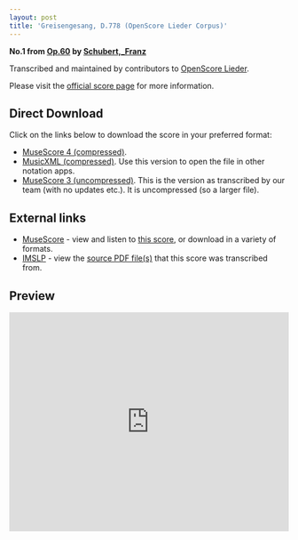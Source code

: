 ```yaml
---
layout: post
title: 'Greisengesang, D.778 (OpenScore Lieder Corpus)'
---
```


__No.1 from [Op.60](https://fourscoreandmore.org/openscore/lieder/Schubert%2C_Franz/Op.60/) by [Schubert,_Franz](https://fourscoreandmore.org/openscore/lieder/Schubert%2C_Franz)__

Transcribed and maintained by contributors to [OpenScore Lieder].

Please visit the [official score page] for more information.

[official score page]: https://musescore.com/openscore-lieder-corpus/scores/4982505
[OpenScore Lieder]: https://musescore.com/openscore-lieder-corpus

## Direct Download

Click on the links below to download the score in your preferred format:
- [MuseScore 4 (compressed)](https://fourscoreandmore.org/openscore/lieder/Schubert%2C_Franz/Op.60/1_Greisengesang%2C_D.778.mscz).
- [MusicXML (compressed)](https://fourscoreandmore.org/openscore/lieder/Schubert%2C_Franz/Op.60/1_Greisengesang%2C_D.778.mxl). Use this version to open the file in other notation apps.
- [MuseScore 3 (uncompressed)](https://raw.githubusercontent.com/OpenScore/Lieder/refs/heads/main/scores/Schubert%2C_Franz/Op.60/1_Greisengesang%2C_D.778/lc4982505.mscx). This is the version as transcribed by our team (with no updates etc.). It is uncompressed (so a larger file).

## External links

- [MuseScore] - view and listen to [this score][MuseScore], or download in a variety of formats.
- [IMSLP] - view the [source PDF file(s)][IMSLP] that this score was transcribed from.

[MuseScore]: https://musescore.com/score/4982505
[IMSLP]: https://imslp.org/wiki/Special:ReverseLookup/61117

## Preview

<iframe width="100%" height="394" src="https://musescore.com/openscore-lieder-corpus/scores/4982505/embed" frameborder="0" allowfullscreen allow="autoplay; fullscreen"></iframe>
